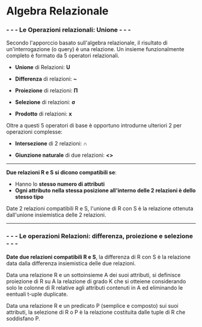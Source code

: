 # Algebra Relazionale

### - - - Le Operazioni relazionali: Unione - - -

Secondo l'apporccio basato sull'algebra relazionale, il risultato di un'interrogazione (o query) è una relazione.
Un insieme funzionalmente completo è formato da 5 operatori relazionali.

- **Unione** di Relazioni: **U**

- **Differenza** di relazioni: **~**

- **Proiezione** di relazioni: **Π**

- **Selezione** di relazioni: **σ**

- **Prodotto** di relazioni: **x**

Oltre a questi 5 operatori di base è opportuno introdurne ulteriori 2 per operazioni complesse:

- **Intersezione** di 2 relazioni: **∩**

- **Giunzione naturale** di due relazioni: **<>**

- - - 
**Due relazioni R e S si dicono compatibili se**:
- Hanno lo **stesso numero di attributi**
- **Ogni attributo nella stessa posizione all'interno delle 2 relazioni è dello stesso tipo**

Date 2 relazioni compatibili R e S, l'unione di R con S è la relazione ottenuta dall'unione insiemistica delle 2 relazioni.
- - - 
### - - - Le operazioni Relazioni: differenza, proiezione e selezione - - - 

**Date due relazioni compatibili R e S**, la differenza di R con S è la relazione data dalla differenza insiemistica delle due relazioni. 

Data una relazione R e un sottoinsieme A dei suoi attributi, si definisce proiezione di R su A la relazione di grado K che si otteiene considerando solo le colonne di R relative  agli attributi contenuti in A ed eliminando le eentuali t-uple duplicate.

Data una relazione R e un predicato P (semplice e composto) sui suoi attributi, la selezione di R o P è la relazione costituita dalle tuple di R che soddisfano P.
<!--stackedit_data:
eyJoaXN0b3J5IjpbLTIwNzUwMTU0NzEsNTcwMDM5NDYsMTY4OT
czMjgwOV19
-->